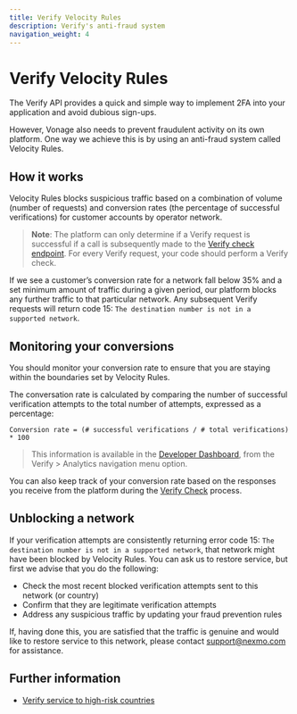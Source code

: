 ```yaml
---
title: Verify Velocity Rules
description: Verify's anti-fraud system
navigation_weight: 4
---
```


# Verify Velocity Rules

The Verify API provides a quick and simple way to implement 2FA into your application and avoid dubious sign-ups.

However, Vonage also needs to prevent fraudulent activity on its own platform. One way we achieve this is by using an anti-fraud system called Velocity Rules.

## How it works

Velocity Rules blocks suspicious traffic based on a combination of volume (number of requests) and conversion rates (the percentage of successful verifications) for customer accounts by operator network.

> **Note**: The platform can only determine if a Verify request is successful if a call is subsequently made to the [Verify check endpoint](/verify/code-snippets/check-verify-request). For every Verify request, your code should perform a Verify check.

If we see a customer’s conversion rate for a network fall below 35% and a set minimum amount of traffic during a given period, our platform blocks any further traffic to that particular network. Any subsequent Verify requests will return code 15: `The destination number is not in a supported network`.

## Monitoring your conversions

You should monitor your conversion rate to ensure that you are staying within the boundaries set by Velocity Rules.

The conversation rate is calculated by comparing the number of successful verification attempts to the total number of attempts, expressed as a percentage:

`Conversion rate = (# successful verifications / # total verifications) * 100`


> This information is available in the [Developer Dashboard](https://dashboard.nexmo.com/verify/analytics), from the Verify > Analytics navigation menu option.

You can also keep track of your conversion rate based on the responses you receive from the platform during the [Verify Check](/api/verify#verifyCheck) process.

## Unblocking a network

If your verification attempts are consistently returning error code 15: `The destination number is not in a supported network`, that network might have been blocked by Velocity Rules. You can ask us to restore service, but first we advise that you do the following:

* Check the most recent blocked verification attempts sent to this network (or country)
* Confirm that they are legitimate verification attempts
* Address any suspicious traffic by updating your fraud prevention rules

If, having done this, you are satisfied that the traffic is genuine and would like to restore service to this network, please contact support@nexmo.com for assistance.

## Further information

* [Verify service to high-risk countries](https://help.nexmo.com/hc/en-us/articles/360018406532)
